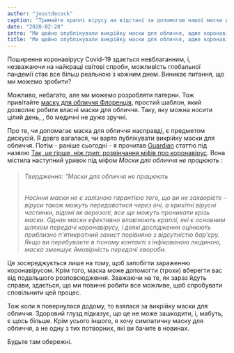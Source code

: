```yaml
---
author: "joostdecock"
caption: "Тримайте краплі вірусу на відстані за допомогою нашої маски для обличчя Флоренція"
date: "2020-02-28"
intro: "Ми щойно опублікували викрійку маски для обличчя, адже коронавірус"
title: "Ми щойно опублікували викрійку маски для обличчя, адже коронавірус"
---
```




Поширення коронавірусу Covid-19 здається невблаганним, і, незважаючи на найкращі світові спроби, можливість глобальної пандемії стає все більш реальною з кожним днем. Виникає питання, що ми можемо зробити?

Можливо, небагато, але ми можемо розробляти патерни. Тож привітайте [маску для обличчя Флоренція](/designs/florence/), простий шаблон, який дозволяє робити власні маски для обличчя. Таку, яку можна носити цілий день, , бо медичні не дуже зручні.

Про те, чи допомагає маска для обличчя насправді, є предметом дискусій. Я довго вагалася, чи варто публікувати викрійку маски для обличчя. Потім - раніше сьогодні - я прочитав [Guardian](https://www.theguardian.com/) статтю під назвою [Так, це гірше, ніж грип: розвінчання міфів про коронавірус](https://www.theguardian.com/world/2020/feb/28/coronavirus-truth-myths-flu-covid-19-face-masks). Вона містила наступний уривок під міфом *Маски для обличчя не працюють* :

> ###### Твердження: "Маски для обличчя не працюють
> 
> *Носіння маски не є залізною гарантією того, що ви не захворієте - віруси також можуть передаватися через очі, а крихітні вірусні частинки, відомі як аерозолі, все ще можуть проникати крізь маски. Однак маски ефективно вловлюють краплі, які є основним шляхом передачі коронавірусу, і деякі дослідження оцінюють приблизно п'ятикратний захист порівняно з відсутністю бар'єру. Якщо ви перебуваєте в тісному контакті з інфікованою людиною, маска зменшує ймовірність передачі хвороби.*

Це зосереджується лише на тому, щоб запобігти зараженню коронавірусом. Крім того, маска може допомогти (трохи) вберегти вас від подальшого розповсюдження. Зважаючи на те, як зараз йдуть справи, здається, що ми повинні робити все можливе, щоб спробувати сповільнити цей процес.

Тож коли я повернулася додому, то взялася за викрійку маски для обличчя. Здоровий глузд підказує, що це не може зашкодити, і, мабуть, є щось більше. Крім усього іншого, я хочу симпатичну маску для обличчя, а не одну з тих потворних, які ви бачите в новинах.

Будьте там обережні.

